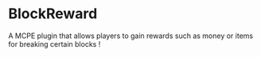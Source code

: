 # BlockReward
A MCPE plugin that allows players to gain rewards such as money or items for breaking certain blocks !
